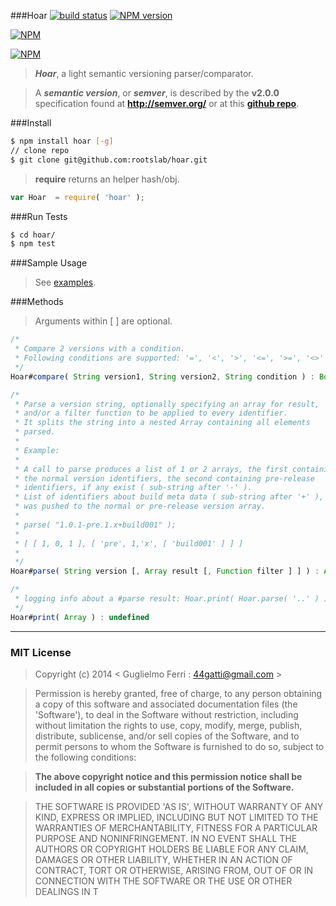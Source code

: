 ###Hoar
[![build status](https://secure.travis-ci.org/rootslab/hoar.png?branch=master)](http://travis-ci.org/rootslab/hoar) 
[![NPM version](https://badge.fury.io/js/hoar.png)](http://badge.fury.io/js/hoar)

[![NPM](https://nodei.co/npm/hoar.png?downloads=true&stars=true)](https://nodei.co/npm/hoar/)

[![NPM](https://nodei.co/npm-dl/hoar.png)](https://nodei.co/npm/hoar/)

> **_Hoar_**, a light semantic versioning parser/comparator.

> A **_semantic version_**, or **_semver_**, is described by the **v2.0.0** specification found at __http://semver.org/__ or at this __[github repo](https://github.com/mojombo/semver/blob/master/semver.md)__.

###Install

```bash
$ npm install hoar [-g]
// clone repo
$ git clone git@github.com:rootslab/hoar.git
```

> __require__ returns an helper hash/obj.

```javascript
var Hoar  = require( 'hoar' );
```

###Run Tests

```bash
$ cd hoar/
$ npm test
```

###Sample Usage

> See [examples](example/).


###Methods

> Arguments within [ ] are optional.

```javascript
/*
 * Compare 2 versions with a condition.
 * Following conditions are supported: '=', '<', '>', '<=', '>=', '<>'
 */
Hoar#compare( String version1, String version2, String condition ) : Boolean

/*
 * Parse a version string, optionally specifying an array for result,
 * and/or a filter function to be applied to every identifier.
 * It splits the string into a nested Array containing all elements
 * parsed.
 *
 * Example:
 *
 * A call to parse produces a list of 1 or 2 arrays, the first containing
 * the normal version identifiers, the second containing pre-release
 * identifiers, if any exist ( sub-string after '-' ).
 * List of identifiers about build meta data ( sub-string after '+' ),
 * was pushed to the normal or pre-release version array.
 *
 * parse( "1.0.1-pre.1.x+build001" );
 *
 * [ [ 1, 0, 1 ], [ 'pre', 1,'x', [ 'build001' ] ] ]
 *
 */
Hoar#parse( String version [, Array result [, Function filter ] ] ) : Array

/*
 * logging info about a #parse result: Hoar.print( Hoar.parse( '..' ) );
 */
Hoar#print( Array ) : undefined
```

------------------------------------------------------------------------


### MIT License

> Copyright (c) 2014 &lt; Guglielmo Ferri : 44gatti@gmail.com &gt;

> Permission is hereby granted, free of charge, to any person obtaining
> a copy of this software and associated documentation files (the
> 'Software'), to deal in the Software without restriction, including
> without limitation the rights to use, copy, modify, merge, publish,
> distribute, sublicense, and/or sell copies of the Software, and to
> permit persons to whom the Software is furnished to do so, subject to
> the following conditions:

> __The above copyright notice and this permission notice shall be
> included in all copies or substantial portions of the Software.__

> THE SOFTWARE IS PROVIDED 'AS IS', WITHOUT WARRANTY OF ANY KIND,
> EXPRESS OR IMPLIED, INCLUDING BUT NOT LIMITED TO THE WARRANTIES OF
> MERCHANTABILITY, FITNESS FOR A PARTICULAR PURPOSE AND NONINFRINGEMENT.
> IN NO EVENT SHALL THE AUTHORS OR COPYRIGHT HOLDERS BE LIABLE FOR ANY
> CLAIM, DAMAGES OR OTHER LIABILITY, WHETHER IN AN ACTION OF CONTRACT,
> TORT OR OTHERWISE, ARISING FROM, OUT OF OR IN CONNECTION WITH THE
> SOFTWARE OR THE USE OR OTHER DEALINGS IN T